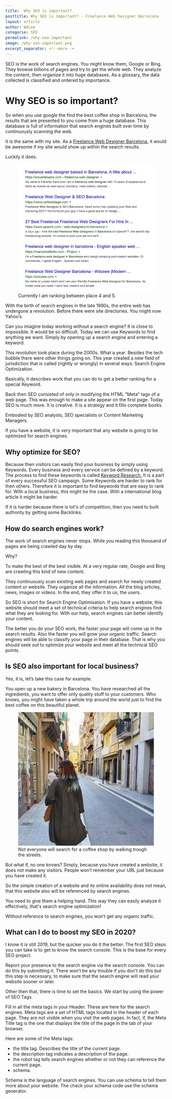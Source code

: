 ```yaml
---
title:  Why SEO is important?
posttitle: Why SEO is important? - Freelance Web Designer Barcelona
layout: article
author: Wdcee
categorie: SEO
permalink: /why-seo-important
image: /why-seo-important.png
excerpt_separator: <!--more-->
---
```


SEO is the work of search engines. You might know them, Google or Bing. They browse billions of pages and try to get the whole web. They analyze the content, then organize it into huge databases. As a glossary, the data collected is classified and ordered by importance.

<!--more-->

<h1>Why SEO is so important?</h1>

So when you use google the find the best coffee shop in Barcelona, the results that are presented to you come from a huge database. This database is full of information that search engines built over time by continuously scanning the web.

It is the same with my site. As a <a href="/">Freelance Web Designer Barcelona</a>, it would be awesome if my site would show up within the search results.

Luckily it does.

<figure>
<img src="/freelance-web-designer-barcelona-ranking.png" alt="SEO Ranking for Freelance web designer barcelona">
<figcaption>Currently I am ranking between place 4 and 5.</figcaption>
</figure>


With the birth of search engines in the late 1990s, the entire web has undergone a revolution. Before there were site directories. You might now Yahoo’s.

Can you imagine today working without a search engine? It is close to impossible.
It would be so difficult. Today we can use Keywords to find anything we want. Simply by opening up a search engine and entering a keyword.

This revolution took place during the 2000s. What a year. Besides the tech bubble there were other things going on. This year created a new field of jurisdiction that is called (rightly or wrongly) in several ways: Search Engine Optimization.

Basically, it describes work that you can do to get a better ranking for a special Keyword.

Back then SEO consisted of only in modifying the HTML "Meta" tags of a web page. This was enough to make a site appear on the first page. Today SEO is much more. It is creative. It is a strategy and it fills complete books.

Embodied by SEO analysts, SEO specialists or Content Marketing Managers.

If you have a website, it is very important that any website is going to be optimized for search engines. 

<h2>Why optimize for SEO?</h2>

Because then visitors can easily find your business by simply using Keywords. Every business and every service can be defined by a keyword. The process to find these keywords is called <a href="https://en.wikipedia.org/wiki/Keyword_research" target="_blank">Keyword Research.</a> It is a part of every successful SEO campaign. Some Keywords
are harder to rank for then others. Therefore it is important to find keywords that are easy to rank for. With a local business, this might be the case. With a international blog article it might be harder. 

If it is harder because there is lot's of competition, then you need to built authority by getting some Backlinks.

<h2>How do search engines work?</h2>

The work of search engines never stops. While you reading this thousand of pages are being crawled day by day. 

Why? 

To make the best of the best visible. At a very regular rate, Google and Bing are crawling this kind of new content.

They continuously scan existing web pages and search for newly created content or website. They organize all the information. All the blog articles, news, images or videos. In the end, they offer it to us, the users.

So SEO is short for Search Engine Optimisation. If you have a website, this website should meet a set of technical criteria to help search engines find what they are looking for. With our help, search engines can better identify your content. 

The better you do your SEO work, the faster your page will come up in the search results. Also the faster you will grow your organic traffic. Search engines will be able to classify your page in their database. That is why you should seek out to optimize your website and meet all the technical SEO points.

<h2>Is SEO also important for local business?</h2>
 
Yes, it is, let’s take this case for example.

You open up a new bakery in Barcelona. You have researched all the ingredients, you want to offer only quality stuff to your customers. Who knows, you might have taken a whole trip around the world just to find the best coffee on this beautiful planet.

<figure>
<img src="/carrer-de-pau-barcelona.png" alt="carrer de pau barcelona search for a cofee shop">
<figcaption>Not everyone will search for a coffee shop by walking trough the streets.</figcaption>
</figure>



But what if, no one knows? Simply, because you have created a website, it does not make any visitors. People won’t remember your URL just because you have created it.

So the simple creation of a website and its online availability does not mean, that this website also will be referenced by search engines. 

You need to give them a helping hand. This way they can easily analyze it effectively, that's search engine optimization!

Without reference to search engines, you won’t get any organic traffic.

<h2>What can I do to boost my SEO in 2020?</h2>

I know it is still 2019, but the quicker you do it the better. The first SEO steps you can take is to get to know the search console. This is the base for every SEO project.

Report your presence to the search engine via the search console. You can do this by submitting it. There won’t be any trouble if you don’t do this but this step is necessary, to make sure that the search engine will read your website sooner or later.

Other then that, there is time to set the basics. We start by using the power of SEO Tags.

Fill in all the meta tags in your Header. These are here for the search engines.
Meta tags are a set of HTML tags located in the header of each page. They are not visible when you visit the web pages. In fact, if, the Meta Title tag is the one that displays the title of the page in the tab of your browser.

Here are some of the Meta tags:

<ul>
<li>the title tag. Describes the title of the current page.</li>
<li>the description tag indicates a description of the page.</li>
<li>the robot tag tells search engines whether or not they can reference the current page.</li>
<li>schema. </li>
</ul>

Schema is the language of search engines. You can use schema to tell them more about your website. The check your schema code use the schema generator.


